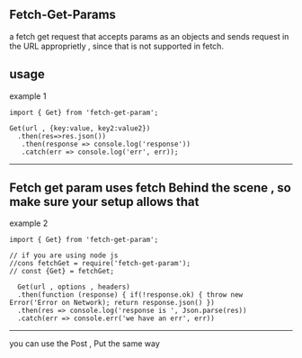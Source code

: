 Fetch-Get-Params
---

a fetch get request that accepts params as an objects and sends request in the URL approprietly , since that is not supported in fetch.

usage
---
example 1

```
import { Get} from 'fetch-get-param';

Get(url , {key:value, key2:value2})
  .then(res=>res.json())
   .then(response => console.log('response'))
   .catch(err => console.log('err', err));
```
---
Fetch get param uses fetch Behind the scene , so make sure your setup allows that
---
example 2

```
import { Get} from 'fetch-get-param';

// if you are using node js
//cons fetchGet = require('fetch-get-param');
// const {Get} = fetchGet;

  Get(url , options , headers)
  .then(function (response) { if(!response.ok) { throw new Error('Error on Network); return response.json() })
  .then(res => console.log('response is ', Json.parse(res))
  .catch(err => console.err('we have an err', err))
```
---
you can use the Post , Put the same way



